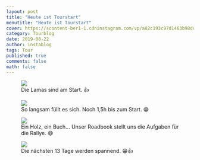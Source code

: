 ```yaml
---
layout: post
title: "Heute ist Tourstart"
menutitle: "Heute ist Tourstart"
cover: https://scontent-ber1-1.cdninstagram.com/vp/a82c193c97d1463b98dd9727182f95c9/5DF2949E/t51.2885-15/e35/67841759_1546478752160947_8487949693371350930_n.jpg?_nc_ht=scontent-ber1-1.cdninstagram.com
category: Tourblog
date: 2019-08-22
author: instablog
tags: Tour
published: true
comments: false
math: false
---
```


<figure><img src="https://scontent-ber1-1.cdninstagram.com/vp/a8b0f7a0ddd6515b61f939c6904b29f2/5DF151C0/t51.2885-15/e35/67354939_2276174655827255_1649857843985903824_n.jpg?_nc_ht=scontent-ber1-1.cdninstagram.com"/> <figcaption>Die Lamas sind am Start. 👍</figcaption></figure>
<figure><img src="https://scontent-ber1-1.cdninstagram.com/vp/d438df2d19b771f72c449c53f86f8761/5E0A46F6/t51.2885-15/e35/67689230_152194542528226_4353040368218658436_n.jpg?_nc_ht=scontent-ber1-1.cdninstagram.com"/> <figcaption>So langsam füllt es sich. Noch 1,5h bis zum Start. 😁</figcaption></figure>
<figure><img src="https://scontent-ber1-1.cdninstagram.com/vp/a82c193c97d1463b98dd9727182f95c9/5DF2949E/t51.2885-15/e35/67841759_1546478752160947_8487949693371350930_n.jpg?_nc_ht=scontent-ber1-1.cdninstagram.com"/> <figcaption>Ein Holz, ein Buch... Unser Roadbook stellt uns die Aufgaben für die Rallye. 😅</figcaption></figure>
<figure><img src="https://scontent-ber1-1.cdninstagram.com/vp/b8ba87b01611fe6981ae0713164f2c0f/5DF19FAB/t51.2885-15/e35/67736123_163417691480806_8222064060889731072_n.jpg?_nc_ht=scontent-ber1-1.cdninstagram.com"/> <figcaption>Die nächsten 13 Tage werden spannend. 😁👍</figcaption></figure>
